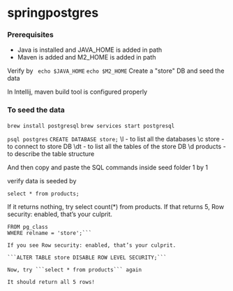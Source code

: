 # springpostgres

### Prerequisites 
- Java is installed and JAVA_HOME is added in path
- Maven is added and M2_HOME is added in path

Verify by 
``` echo $JAVA_HOME```
```echo $M2_HOME```
Create a "store" DB and seed the data 

In Intellij, maven build tool is configured properly 

### To seed the data 
```brew install postgresql```
```brew services start postgresql```

``psql postgres``
``CREATE DATABASE store;``
\l - to list all the databases
\c store - to connect to store DB 
\dt - to list all the tables of the store DB 
\d products - to describe the table structure 

And then copy and paste the SQL commands inside seed folder 1 by 1 

verify data is seeded by 

```select * from products;```

If it returns nothing, try select count(*) from products.
If that returns 5, Row security: enabled, that’s your culprit.

```SELECT relrowsecurity, relforcerowsecurity
FROM pg_class
WHERE relname = 'store';```

If you see Row security: enabled, that’s your culprit.

```ALTER TABLE store DISABLE ROW LEVEL SECURITY;```

Now, try ```select * from products``` again 

It should return all 5 rows!



